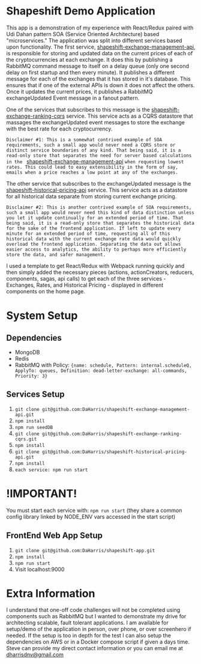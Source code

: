 # Shapeshift Demo Application
This app is a demonstration of my experience with React/Redux paired with Udi Dahan pattern SOA
(Service Oriented Architecture) based "microservices." The application was split into different
services based upon functionality. The first service, [shapeshift-exchange-management-api](https://github.com/DaHarris/shapeshift-exchange-management-api), is  responsible for storing and updated data on the current prices of each of the cryptocurrencies at
each exchange. It does this by publishing a RabbitMQ command message to itself on a delay queue (only one second delay on first startup and then every minute). It publishes a different message for each of the exchanges that it has stored in it's database. This ensures that if one of the external APIs is down it does not affect the others. Once it updates the current prices, it publishes a RabbitMQ exchangeUpdated Event message in a fanout pattern.

One of the services that subscribes to this message is the [shapeshift-exchange-ranking-cqrs](https://github.com/DaHarris/shapeshift-exchange-ranking-cqrs) service. This service acts as a CQRS datastore that massages the exchangeUpdated event messages to store the exchange with the best rate for each cryptocurrency.

`Disclaimer #1: This is a somewhat contrived example of SOA requirements, such a small app would never need a CQRS store or distinct service boundaries of any kind. That being said, it is a read-only store that separates the need for server based calculations in the ` [shapeshift-exchange-management-api](https://github.com/DaHarris/shapeshift-exchange-management-api) `when requesting lowest rates. This could lead to easy extensibility in the form of say, emails when a price reaches a low point at any of the exchanges.`

The other service that subscribes to the exchangeUpdated message is the [shapeshift-historical-pricing-api](https://github.com/DaHarris/shapeshift-historical-pricing-api) service. This service acts as a datastore for all historical data separate from storing current exchange pricing.

`Disclaimer #2: This is another contrived example of SOA requirements, such a small app would never need this kind of data distinction unless you let it update continually for an extended period of time. That being said, it is a read-only store that separates the historical data for the sake of the frontend application. If left to update every minute for an extended period of time, requesting all of this historical data with the current exchange rate data would quickly overload the frontend application. Separating the data out allows easier access to analytics, the ability to perhaps more efficiently store the data, and safer management.`

I used a template to get React/Redux with Webpack running quickly and then simply added the necessary pieces (actions, actionCreators, reducers, components, sagas, api calls) to get each of the three services - Exchanges, Rates, and Historical Pricing - displayed in different components on the home page.

# System Setup

## Dependencies
* MongoDB
* Redis
* RabbitMQ with Policy: `{name: schedule, Pattern: internal.scheduleQ, ApplyTo: queues, Definition: dead-letter-exchange: all-commands, Priority: 3}`

## Services Setup
1. ```git clone git@github.com:DaHarris/shapeshift-exchange-management-api.git```
2. ```npm install```
3. ```npm run seedDB```
4. ```git clone git@github.com:DaHarris/shapeshift-exchange-ranking-cqrs.git```
5. ```npm install```
6. ```git clone git@github.com:DaHarris/shapeshift-historical-pricing-api.git```
7. ```npm install```
8. ```each service: npm run start```

# !IMPORTANT!
You must start each service with: `npm run start` (they share a common config library linked by NODE_ENV vars accessed in the start script)

## FrontEnd Web App Setup
1. ```git clone git@github.com:DaHarris/shapeshift-app.git```
2. ```npm install```
3. ```npm run start```
4. Visit localhost:9000

# Extra Information
I understand that one-off code challenges will not be completed using components such as RabbitMQ but I wanted to demonstrate my drive for architecting scalable, fault tolerant applications. I am available for setup/demo of the application in person, over phone, or over screenhero if needed. If the setup is too in depth for the test I can also setup the dependencies on AWS or in a Docker compose script if given a days time. Steve can provide my direct contact information or you can email me at dharrisdnv@gmail.com
